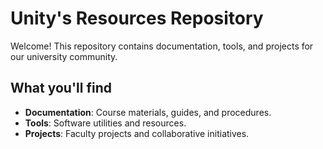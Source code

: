 # Unity's Resources Repository

Welcome! This repository contains documentation, tools, and projects for our university community.

## What you'll find
- **Documentation**: Course materials, guides, and procedures.
- **Tools**: Software utilities and resources.
- **Projects**: Faculty projects and collaborative initiatives.
